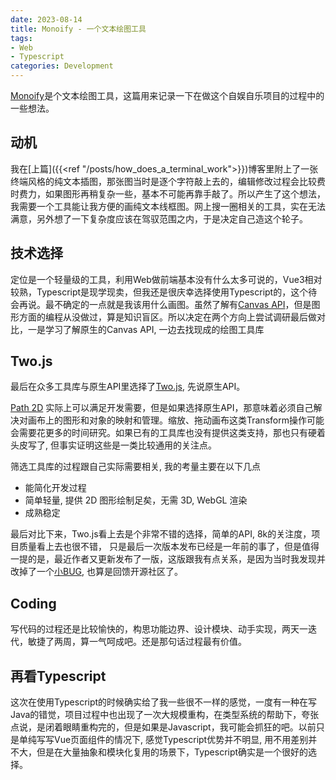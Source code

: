 ```yaml
---
date: 2023-08-14
title: Monoify - 一个文本绘图工具
tags: 
- Web
- Typescript
categories: Development
---
```


[Monoify](https://monoify.io)是个文本绘图工具，这篇用来记录一下在做这个自娱自乐项目的过程中的一些想法。

## 动机

我在[上篇]({{<ref "/posts/how_does_a_terminal_work">}})博客里附上了一张终端风格的纯文本插图，那张图当时是逐个字符敲上去的，编辑修改过程会比较费时费力，如果图形再稍复杂一些，基本不可能再靠手敲了。所以产生了这个想法，我需要一个工具能让我方便的画纯文本线框图。网上搜一圈相关的工具，实在无法满意，另外想了一下复杂度应该在驾驭范围之内，于是决定自己造这个轮子。

## 技术选择

定位是一个轻量级的工具，利用Web做前端基本没有什么太多可说的，Vue3相对较熟，Typescript是现学现卖，但我还是很庆幸选择使用Typescript的，这个待会再说。最不确定的一点就是我该用什么画图。虽然了解有[Canvas API](https://developer.mozilla.org/en-US/docs/Web/API/Canvas_API)，但是图形方面的编程从没做过，算是知识盲区。所以决定在两个方向上尝试调研最后做对比，一是学习了解原生的Canvas API, 一边去找现成的绘图工具库

## Two.js

最后在众多工具库与原生API里选择了[Two.js](https://two.js.org/), 先说原生API。

[Path 2D](https://developer.mozilla.org/en-US/docs/Web/API/Path2D) 实际上可以满足开发需要，但是如果选择原生API，那意味着必须自己解决对画布上的图形和对象的映射和管理。缩放、拖动画布这类Transform操作可能会需要花更多的时间研究。如果已有的工具库也没有提供这类支持，那也只有硬着头皮写了, 但事实证明这些是一类比较通用的关注点。

筛选工具库的过程跟自己实际需要相关, 我的考量主要在以下几点
* 能简化开发过程
* 简单轻量, 提供 2D 图形绘制足矣，无需 3D, WebGL 渲染
* 成熟稳定

最后对比下来，Two.js看上去是个非常不错的选择，简单的API, 8k的关注度，项目质量看上去也很不错， 只是最后一次版本发布已经是一年前的事了，但是值得一提的是，最近作者又更新发布了一版，这版跟我有点关系，是因为当时我发现并改掉了一个[小BUG](https://github.com/jonobr1/two.js/pull/706), 也算是回馈开源社区了。

## Coding

写代码的过程还是比较愉快的，构思功能边界、设计模块、动手实现，两天一迭代，敏捷了两周，算一气呵成吧。还是那句话过程最有价值。

## 再看Typescript

这次在使用Typescript的时候确实给了我一些很不一样的感觉，一度有一种在写Java的错觉，项目过程中也出现了一次大规模重构，在类型系统的帮助下，夸张点说，是闭着眼睛重构完的，但是如果是Javascript，我可能会抓狂的吧。以前只是单纯写写Vue页面组件的情况下, 感觉Typescript优势并不明显, 用不用差别并不大，但是在大量抽象和模块化复用的场景下，Typescript确实是一个很好的选择。

